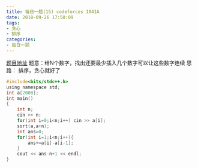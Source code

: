 ```yaml
---
title: 每日一题(15) codeforces 1041A
date: 2018-09-26 17:50:09
tags:
- 贪心
- 排序
categories:
- 每日一题
---
```

[题目地址](http://codeforces.com/contest/1041/problem/A)
题意：给N个数字，找出还要最少插入几个数字可以让这些数字连续
思路：
排序，贪心就好了
```C
#include<bits/stdc++.h>
using namespace std;
int a[2000];
int main()
{
	int n;
	cin >> n;
	for(int i=0;i<n;i++) cin >> a[i];
	sort(a,a+n);
	int ans=0;
	for(int i=1;i<n;i++){
		ans+=a[i]-a[i-1];
	}
	cout << ans-n+1 << endl;
}
```

